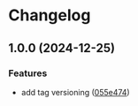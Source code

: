 # Changelog

## 1.0.0 (2024-12-25)


### Features

* add tag versioning ([055e474](https://github.com/ChrOertlin/personal-website/commit/055e474a7cbc02aaa85fad94870eada602e24dd6))
